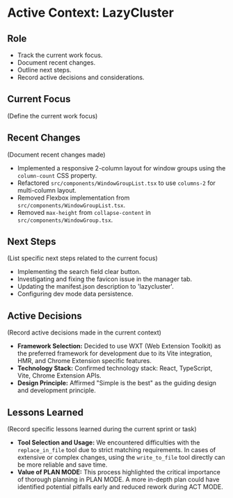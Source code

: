 # Active Context: LazyCluster

## Role

- Track the current work focus.
- Document recent changes.
- Outline next steps.
- Record active decisions and considerations.

## Current Focus

(Define the current work focus)

## Recent Changes

(Document recent changes made)

- Implemented a responsive 2-column layout for window groups using the `column-count` CSS property.
- Refactored `src/components/WindowGroupList.tsx` to use `columns-2` for multi-column layout.
- Removed Flexbox implementation from `src/components/WindowGroupList.tsx`.
- Removed `max-height` from `collapse-content` in `src/components/WindowGroup.tsx`.

## Next Steps

(List specific next steps related to the current focus)

- Implementing the search field clear button.
- Investigating and fixing the favicon issue in the manager tab.
- Updating the manifest.json description to 'lazycluster'.
- Configuring dev mode data persistence.

## Active Decisions

(Record active decisions made in the current context)

- **Framework Selection:** Decided to use WXT (Web Extension Toolkit) as the preferred framework for development due to its Vite integration, HMR, and Chrome Extension specific features.
- **Technology Stack:** Confirmed technology stack: React, TypeScript, Vite, Chrome Extension APIs.
- **Design Principle:** Affirmed "Simple is the best" as the guiding design and development principle.

## Lessons Learned

(Record specific lessons learned during the current sprint or task)

- **Tool Selection and Usage:** We encountered difficulties with the `replace_in_file` tool due to strict matching requirements. In cases of extensive or complex changes, using the `write_to_file` tool directly can be more reliable and save time.
- **Value of PLAN MODE:** This process highlighted the critical importance of thorough planning in PLAN MODE. A more in-depth plan could have identified potential pitfalls early and reduced rework during ACT MODE.
